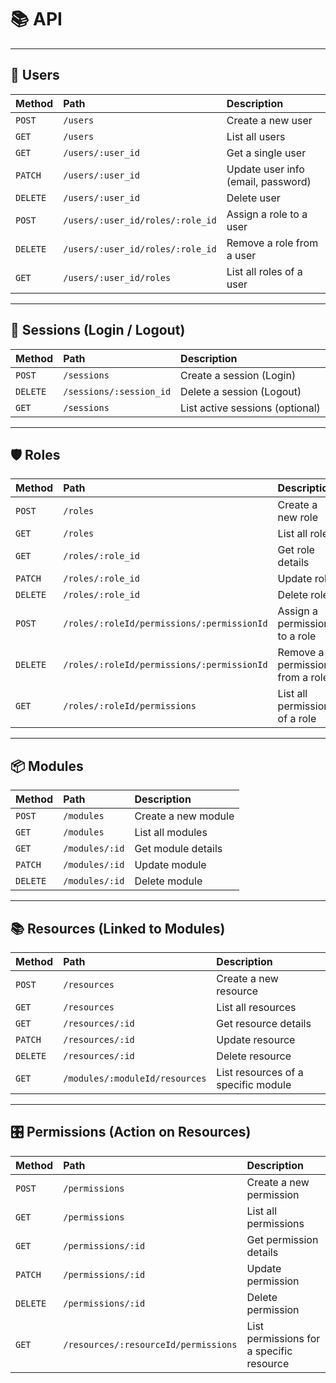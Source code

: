 # 📚 API

---

## 👤 Users

| Method | Path | Description |
|:------|:----|:------------|
| `POST` | `/users` | Create a new user |
| `GET` | `/users` | List all users |
| `GET` | `/users/:user_id` | Get a single user |
| `PATCH` | `/users/:user_id` | Update user info (email, password) |
| `DELETE` | `/users/:user_id` | Delete user |
| `POST` | `/users/:user_id/roles/:role_id` | Assign a role to a user |
| `DELETE` | `/users/:user_id/roles/:role_id` | Remove a role from a user |
| `GET` | `/users/:user_id/roles` | List all roles of a user |

---

## 🔐 Sessions (Login / Logout)

| Method | Path | Description |
|:------|:----|:------------|
| `POST` | `/sessions` | Create a session (Login) |
| `DELETE` | `/sessions/:session_id` | Delete a session (Logout) |
| `GET` | `/sessions` | List active sessions (optional) |

---

## 🛡️ Roles

| Method | Path | Description |
|:------|:----|:------------|
| `POST` | `/roles` | Create a new role |
| `GET` | `/roles` | List all roles |
| `GET` | `/roles/:role_id` | Get role details |
| `PATCH` | `/roles/:role_id` | Update role |
| `DELETE` | `/roles/:role_id` | Delete role |
| `POST` | `/roles/:roleId/permissions/:permissionId` | Assign a permission to a role |
| `DELETE` | `/roles/:roleId/permissions/:permissionId` | Remove a permission from a role |
| `GET` | `/roles/:roleId/permissions` | List all permissions of a role |

---

## 📦 Modules

| Method | Path | Description |
|:------|:----|:------------|
| `POST` | `/modules` | Create a new module |
| `GET` | `/modules` | List all modules |
| `GET` | `/modules/:id` | Get module details |
| `PATCH` | `/modules/:id` | Update module |
| `DELETE` | `/modules/:id` | Delete module |

---

## 📚 Resources (Linked to Modules)

| Method | Path | Description |
|:------|:----|:------------|
| `POST` | `/resources` | Create a new resource |
| `GET` | `/resources` | List all resources |
| `GET` | `/resources/:id` | Get resource details |
| `PATCH` | `/resources/:id` | Update resource |
| `DELETE` | `/resources/:id` | Delete resource |
| `GET` | `/modules/:moduleId/resources` | List resources of a specific module |

---

## 🎛️ Permissions (Action on Resources)

| Method | Path | Description |
|:------|:----|:------------|
| `POST` | `/permissions` | Create a new permission |
| `GET` | `/permissions` | List all permissions |
| `GET` | `/permissions/:id` | Get permission details |
| `PATCH` | `/permissions/:id` | Update permission |
| `DELETE` | `/permissions/:id` | Delete permission |
| `GET` | `/resources/:resourceId/permissions` | List permissions for a specific resource |
